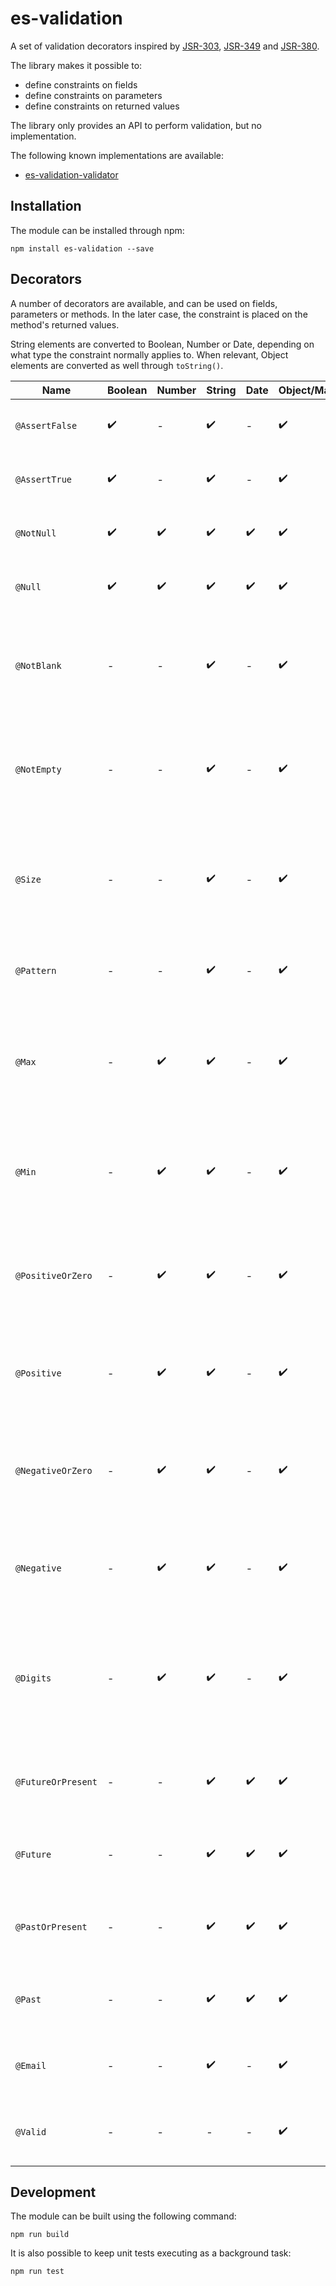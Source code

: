 # es-validation

A set of validation decorators inspired by [JSR-303](http://beanvalidation.org/1.0/), [JSR-349](http://beanvalidation.org/1.1/) and [JSR-380](http://beanvalidation.org/2.0/).

The library makes it possible to:

- define constraints on fields
- define constraints on parameters
- define constraints on returned values

The library only provides an API to perform validation, but no implementation.

The following known implementations are available:

- [es-validation-validator](https://github.com/rraziel/es-validation-validator)

## Installation

The module can be installed through npm:

```
npm install es-validation --save
```

## Decorators

A number of decorators are available, and can be used on fields, parameters or methods. In the later case, the constraint is placed on the method's returned values.

String elements are converted to Boolean, Number or Date, depending on what type the constraint normally applies to. When relevant, Object elements are converted as well through `toString()`.

| Name               | Boolean            | Number             | String             | Date               | Object/Map         | Array              | Description                                                                        |
|--------------------|--------------------|--------------------|--------------------|--------------------|--------------------|--------------------|------------------------------------------------------------------------------------|
| `@AssertFalse`     | :heavy_check_mark: | -                  | :heavy_check_mark: | -                  | :heavy_check_mark: | -                  | The element must be `false`.                                                       |
| `@AssertTrue`      | :heavy_check_mark: | -                  | :heavy_check_mark: | -                  | :heavy_check_mark: | -                  | The element must be `true`.                                                        |
| `@NotNull`         | :heavy_check_mark: | :heavy_check_mark: | :heavy_check_mark: | :heavy_check_mark: | :heavy_check_mark: | :heavy_check_mark: | The element must not be `null`.                                                    |
| `@Null`            | :heavy_check_mark: | :heavy_check_mark: | :heavy_check_mark: | :heavy_check_mark: | :heavy_check_mark: | :heavy_check_mark: | The element must be `null`.                                                        |
| `@NotBlank`        | -                  | -                  | :heavy_check_mark: | -                  | :heavy_check_mark: | -                  | The element must not be `null` and contain at least one non-space character.       |
| `@NotEmpty`        | -                  | -                  | :heavy_check_mark: | -                  | :heavy_check_mark: | :heavy_check_mark: | The element must not be empty (string length, array/map size).                     |
| `@Size`            | -                  | -                  | :heavy_check_mark: | -                  | :heavy_check_mark: | :heavy_check_mark: | The element must be within a size range (string length, array/map size).           |
| `@Pattern`         | -                  | -                  | :heavy_check_mark: | -                  | :heavy_check_mark: | -                  | The element must match a regular expression.                                       |
| `@Max`             | -                  | :heavy_check_mark: | :heavy_check_mark: | -                  | :heavy_check_mark: | -                  | The element must be a number that is lower than or equal to a maximum.             |
| `@Min`             | -                  | :heavy_check_mark: | :heavy_check_mark: | -                  | :heavy_check_mark: | -                  | The element must be a number that is higher than or equal to a minimum.            |
| `@PositiveOrZero`  | -                  | :heavy_check_mark: | :heavy_check_mark: | -                  | :heavy_check_mark: | -                  | The element must be a number that is higher than or equal to `0`.                  |
| `@Positive`        | -                  | :heavy_check_mark: | :heavy_check_mark: | -                  | :heavy_check_mark: | -                  | The element must be a number that is higher than `0`.                              |
| `@NegativeOrZero`  | -                  | :heavy_check_mark: | :heavy_check_mark: | -                  | :heavy_check_mark: | -                  | The element must be a number that is lower than or equal to `0`.                   |
| `@Negative`        | -                  | :heavy_check_mark: | :heavy_check_mark: | -                  | :heavy_check_mark: | -                  | The element must be a number that is lower than `0`.                               |
| `@Digits`          | -                  | :heavy_check_mark: | :heavy_check_mark: | -                  | :heavy_check_mark: | -                  | The element must be a number with a set maximum of integral and fractional digits. |
| `@FutureOrPresent` | -                  | -                  | :heavy_check_mark: | :heavy_check_mark: | :heavy_check_mark: | -                  | The element must be a date set in the future or now.                               |
| `@Future`          | -                  | -                  | :heavy_check_mark: | :heavy_check_mark: | :heavy_check_mark: | -                  | The element must be a date set in the future.                                      |
| `@PastOrPresent`   | -                  | -                  | :heavy_check_mark: | :heavy_check_mark: | :heavy_check_mark: | -                  | The element must be a date set in the past or now.                                 |
| `@Past`            | -                  | -                  | :heavy_check_mark: | :heavy_check_mark: | :heavy_check_mark: | -                  | The element must be a date set in the past.                                        |
| `@Email`           | -                  | -                  | :heavy_check_mark: | -                  | :heavy_check_mark: | -                  | The element must be a valid email address.                                         |
| `@Valid`           | -                  | -                  | -                  | -                  | :heavy_check_mark: | :heavy_check_mark: | The element's field must be validated.                                             |

## Development

The module can be built using the following command:

```
npm run build
```

It is also possible to keep unit tests executing as a background task:

```
npm run test
```
